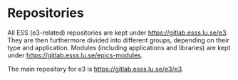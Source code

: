 # Repositories

All ESS (e3-related) repositories are kept under <https://gitlab.esss.lu.se/e3>. They are then furthermore divided into different groups, depending on their type and application. Modules (including applications and libraries) are kept under <https://gitlab.esss.lu.se/epics-modules>.

The main repository for e3 is <https://gitlab.esss.lu.se/e3/e3>.
